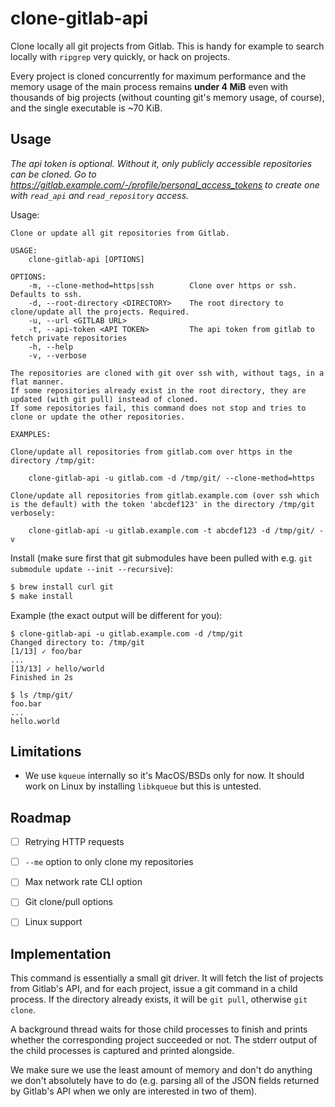 # clone-gitlab-api

Clone locally all git projects from Gitlab. This is handy for example to search locally with `ripgrep` very quickly, or hack on projects.

Every project is cloned concurrently for maximum performance and the memory usage of the main process remains **under 4 MiB** even with thousands of big projects (without counting git's memory usage, of course), and the single executable is ~70 KiB.

## Usage

*The api token is optional. Without it, only publicly accessible repositories can be cloned. Go to https://gitlab.example.com/-/profile/personal_access_tokens to create one with `read_api` and `read_repository` access.*

Usage:

```
Clone or update all git repositories from Gitlab.

USAGE:
	clone-gitlab-api [OPTIONS]

OPTIONS:
	-m, --clone-method=https|ssh        Clone over https or ssh. Defaults to ssh.
	-d, --root-directory <DIRECTORY>    The root directory to clone/update all the projects. Required.
	-u, --url <GITLAB URL>
	-t, --api-token <API TOKEN>         The api token from gitlab to fetch private repositories
	-h, --help
	-v, --verbose

The repositories are cloned with git over ssh with, without tags, in a flat manner.
If some repositories already exist in the root directory, they are updated (with git pull) instead of cloned.
If some repositories fail, this command does not stop and tries to clone or update the other repositories.

EXAMPLES:

Clone/update all repositories from gitlab.com over https in the directory /tmp/git:

	clone-gitlab-api -u gitlab.com -d /tmp/git/ --clone-method=https

Clone/update all repositories from gitlab.example.com (over ssh which is the default) with the token 'abcdef123' in the directory /tmp/git verbosely:

	clone-gitlab-api -u gitlab.example.com -t abcdef123 -d /tmp/git/ -v

```

Install (make sure first that git submodules have been pulled with e.g. `git submodule update --init --recursive`):

```sh
$ brew install curl git
$ make install
```

Example (the exact output will be different for you):

```
$ clone-gitlab-api -u gitlab.example.com -d /tmp/git
Changed directory to: /tmp/git
[1/13] ✓ foo/bar
...
[13/13] ✓ hello/world
Finished in 2s

$ ls /tmp/git/
foo.bar
...
hello.world
```

## Limitations

- We use `kqueue` internally so it's MacOS/BSDs only for now. It should work on Linux by installing `libkqueue` but this is untested.

## Roadmap

- [ ] Retrying HTTP requests
- [ ] `--me` option to only clone my repositories
- [ ] Max network rate CLI option
- [ ] Git clone/pull options
- [ ] Linux support


## Implementation

This command is essentially a small git driver. It will fetch the list of projects from Gitlab's API, and for each project, issue a git command in a child process. If the directory already exists, it will be `git pull`, otherwise `git clone`.

A background thread waits for those child processes to finish and prints whether the corresponding project succeeded or not. The stderr output of the child processes is captured and printed alongside.

We make sure we use the least amount of memory and don't do anything we don't absolutely have to do (e.g. parsing all of the JSON fields returned by Gitlab's API when we only are interested in two of them).
